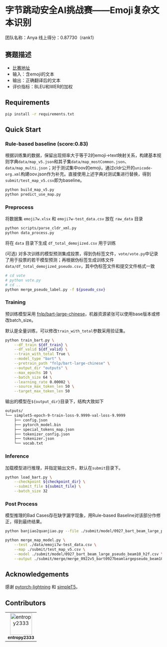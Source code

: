 # 字节跳动安全AI挑战赛——Emoji复杂文本识别

团队名称：Anya
线上得分：0.87730（rank1）

## 赛题描述

- [比赛地址](https://security.bytedance.com/fe/2022/ai-challenge#/challenge)
- 输入：含emoji的文本
- 输出：正确翻译后的文本
- 评价指标：BLEU和WER的加权

## Requirements

```bash
pip install -r requirements.txt
```

## Quick Start

### Rule-based baseline (score:0.83)

根据训练集的数据，保留出现频率大于等于2的emoji->text映射关系，构建基本规则字典`data/map_v5.json`和其子集`data/map_mostCommon.json`、`data/map_multi.json`；对于测试集中oov的emoji，通过cldr公开的`unicode-org.xml`构建oov.json作为补充。直接使用上述字典对测试集进行替换，得到`submit/test_map_v5.csv`即为baseline。

```bash
python build_map_v5.py
python predict_use_map.py
```

### Preprocess

将数据集 `emoji7w.xlsx` 和 `emoji7w-test_data.csv` 放在 `raw_data` 目录

```bash
python scripts/parse_cldr_xml.py
python data_process.py
```

将在 `data` 目录下生成 `df_total_demojized.csv` 用于训练


(可选) 对多次训练的模型预测集成投票，得到伪标签文件，`vote/vote.py`中记录了用于投票的若干模型预测；再根据伪标签生成训练文件 `data/df_total_demojized_pseudo.csv`，其中伪标签文件和提交文件格式一致

```bash
# cd vote
# python vote.py
# cd ..
python merge_pseudo_label.py -f ${pseudo_csv}
```

### Training

预训练模型采用 [fnlp/bart-large-chinese](https://huggingface.co/fnlp/bart-base-chinese)，机器资源紧张可以使用base版本或修改batch_size。

默认是全量训练，可以修改`train_with_total`参数采用验证集。

```bash
python train_bart.py \
    --df_train ${df_train} \
    --df_valid ${df_valid} \
    --train_with_total True \
    --model_type "bart" \
    --pretrain_path "fnlp/bart-large-chinese" \
    --output_dir "outputs" \
    --max_epochs 10 \
    --batch_size 64 \
    --learning_rate 0.00002 \
    --source_max_token_len 50 \
    --target_max_token_len 50
```

输出的模型在`${output_dir}`目录下，结构大致如下

```bash
outputs/
└── simplet5-epoch-9-train-loss-9.9999-val-loss-9.9999
    ├── config.json
    ├── pytorch_model.bin
    ├── special_tokens_map.json
    ├── tokenizer_config.json
    ├── tokenizer.json
    └── vocab.txt
```

### Inference

加载模型进行推理，并指定输出文件，默认在`submit`目录下。

```bash
python load_bart.py \
    --checkpoint ${checkpoint_dir} \
    --submit_file ${submit_file} \
    --batch_size 32
```

### Post Process

模型推理的Bad Cases存在缺字漏字现象，用Rule-based Baseline对该部分作修正，得到最终结果。

```bash
python banjiao2quanjiao.py --file ./submit/model/0927_bart_beam_large_pseudo_beam10.csv

python merge_map_model.py \
    --test ./data/emoji7w-test_data.csv \
    --map ./submit/test_map_v5.csv \
    --model ./submit/model/0927_bart_beam_large_pseudo_beam10_h2f.csv \
    --output ./submit/merge/merge_0922v5_bart0927beamlargepseudo_beam10.csv
```


## Acknowledgements

感谢 [pytorch-lightning](https://github.com/Lightning-AI/lightning) 和 [simpleT5](https://github.com/Shivanandroy/simpleT5)。

## Contributors

<!-- ALL-CONTRIBUTORS-LIST:START - Do not remove or modify this section -->
<!-- prettier-ignore-start -->
<!-- markdownlint-disable -->
<table>
  <tbody>
    <tr>
        <td align="center"><a href="http://github.com/entropy2333"><img src="https://avatars.githubusercontent.com/u/40735723?v=4?s=70" width="70px;" alt=" entropy2333"/><br /><sub><b> entropy2333</b></sub></a><br /></td>
    </tr>
  </tbody>
</table>